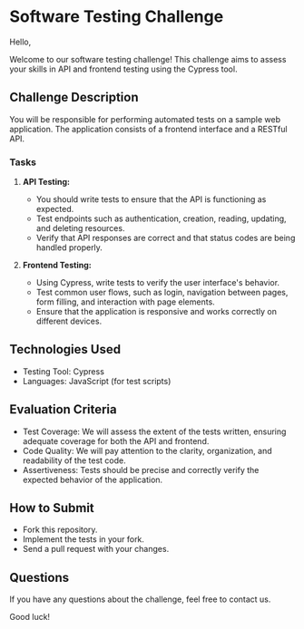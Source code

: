 # Software Testing Challenge

Hello,

Welcome to our software testing challenge! This challenge aims to assess your skills in API and frontend testing using the Cypress tool.

## Challenge Description

You will be responsible for performing automated tests on a sample web application. The application consists of a frontend interface and a RESTful API.

### Tasks

1. **API Testing:**

   - You should write tests to ensure that the API is functioning as expected.
   - Test endpoints such as authentication, creation, reading, updating, and deleting resources.
   - Verify that API responses are correct and that status codes are being handled properly.

2. **Frontend Testing:**
   - Using Cypress, write tests to verify the user interface's behavior.
   - Test common user flows, such as login, navigation between pages, form filling, and interaction with page elements.
   - Ensure that the application is responsive and works correctly on different devices.

## Technologies Used

- Testing Tool: Cypress
- Languages: JavaScript (for test scripts)

## Evaluation Criteria

- Test Coverage: We will assess the extent of the tests written, ensuring adequate coverage for both the API and frontend.
- Code Quality: We will pay attention to the clarity, organization, and readability of the test code.
- Assertiveness: Tests should be precise and correctly verify the expected behavior of the application.

## How to Submit

- Fork this repository.
- Implement the tests in your fork.
- Send a pull request with your changes.

## Questions

If you have any questions about the challenge, feel free to contact us.

Good luck!
